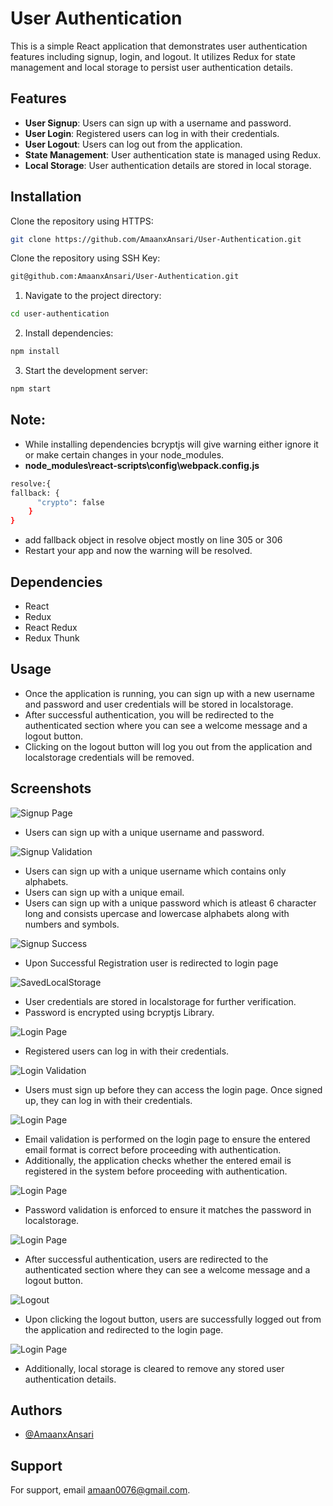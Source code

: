 # User Authentication

This is a simple React application that demonstrates user authentication features including signup, login, and logout. It utilizes Redux for state management and local storage to persist user authentication details.

## Features

- **User Signup**: Users can sign up with a username and password.
- **User Login**: Registered users can log in with their credentials.
- **User Logout**: Users can log out from the application.
- **State Management**: User authentication state is managed using Redux.
- **Local Storage**: User authentication details are stored in local storage.

## Installation

Clone the repository using HTTPS:

```bash
git clone https://github.com/AmaanxAnsari/User-Authentication.git
```

Clone the repository using SSH Key:

```bash
git@github.com:AmaanxAnsari/User-Authentication.git
```

1.  Navigate to the project directory:

```bash
cd user-authentication
```

2. Install dependencies:

```bash
npm install
```

3. Start the development server:

```bash
npm start
```

## Note:

- While installing dependencies bcryptjs will give warning either ignore it or make certain changes in your node_modules.
- **node_modules\react-scripts\config\webpack.config.js**

```bash
resolve:{
fallback: {
      "crypto": false
    }
}

```

- add fallback object in resolve object mostly on line 305 or 306
- Restart your app and now the warning will be resolved.

## Dependencies

- React
- Redux
- React Redux
- Redux Thunk

## Usage

- Once the application is running, you can sign up with a new username and password and user credentials will be stored in localstorage.
- After successful authentication, you will be redirected to the authenticated section where you can see a welcome message and a logout button.
- Clicking on the logout button will log you out from the application and localstorage credentials will be removed.

## Screenshots

![Signup Page](screenshots/SignupPage.jpg)

- Users can sign up with a unique username and password.

![Signup Validation](screenshots/Signupvalidation.jpg)

- Users can sign up with a unique username which contains only alphabets.
- Users can sign up with a unique email.
- Users can sign up with a unique password which is atleast 6 character long and consists upercase and lowercase alphabets along with numbers and symbols.

![Signup Success](screenshots/SignupSuccess.jpg)

- Upon Successful Registration user is redirected to login page

![SavedLocalStorage ](screenshots/SavedLocalStorage.jpg)

- User credentials are stored in localstorage for further verification.
- Password is encrypted using bcryptjs Library.

![Login Page](screenshots/Loginpage.jpg)

- Registered users can log in with their credentials.

![Login Validation](screenshots/LoginValidation.jpg)

- Users must sign up before they can access the login page. Once signed up, they can log in with their credentials.

![Login Page](screenshots/LoginEmailValidation.jpg)

- Email validation is performed on the login page to ensure the entered email format is correct before proceeding with authentication.
- Additionally, the application checks whether the entered email is registered in the system before proceeding with authentication.

![Login Page](screenshots/LoginPasswordValidation.jpg)

- Password validation is enforced to ensure it matches the password in localstorage.

![Login Page](screenshots/LoginSuccess-HomePage.jpg)

- After successful authentication, users are redirected to the authenticated section where they can see a welcome message and a logout button.

![Logout](screenshots/LogoutSuccess.jpg)

- Upon clicking the logout button, users are successfully logged out from the application and redirected to the login page.

![Login Page](screenshots/ClearedLocalStorage.jpg)

- Additionally, local storage is cleared to remove any stored user authentication details.

## Authors

- [@AmaanxAnsari](https://www.github.com/AmaanxAnsari)

## Support

For support, email amaan0076@gmail.com.
